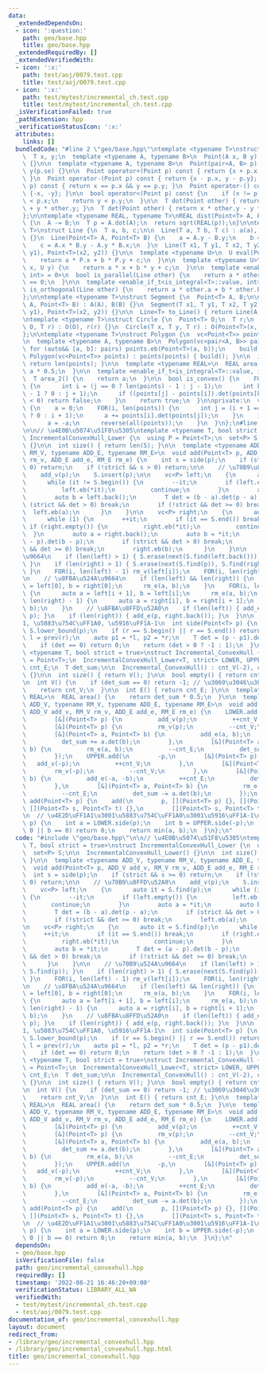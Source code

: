 ```yaml
---
data:
  _extendedDependsOn:
  - icon: ':question:'
    path: geo/base.hpp
    title: geo/base.hpp
  _extendedRequiredBy: []
  _extendedVerifiedWith:
  - icon: ':x:'
    path: test/aoj/0079.test.cpp
    title: test/aoj/0079.test.cpp
  - icon: ':x:'
    path: test/mytest/incremental_ch.test.cpp
    title: test/mytest/incremental_ch.test.cpp
  _isVerificationFailed: true
  _pathExtension: hpp
  _verificationStatusIcon: ':x:'
  attributes:
    links: []
  bundledCode: "#line 2 \"geo/base.hpp\"\ntemplate <typename T>\nstruct Point {\n\
    \  T x, y;\n  template <typename A, typename B>\n  Point(A x, B y) : x(x), y(y)\
    \ {}\n\n  template <typename A, typename B>\n  Point(pair<A, B> p) : x(p.fi),\
    \ y(p.se) {}\n\n  Point operator+(Point p) const { return {x + p.x, y + p.y};\
    \ }\n  Point operator-(Point p) const { return {x - p.x, y - p.y}; }\n  bool operator==(Point\
    \ p) const { return x == p.x && y == p.y; }\n  Point operator-() const { return\
    \ {-x, -y}; }\n\n  bool operator<(Point p) const {\n    if (x != p.x) return x\
    \ < p.x;\n    return y < p.y;\n  }\n\n  T dot(Point other) { return x * other.x\
    \ + y * other.y; }\n  T det(Point other) { return x * other.y - y * other.x; }\n\
    };\n\ntemplate <typename REAL, typename T>\nREAL dist(Point<T> A, Point<T> B)\
    \ {\n  A -= B;\n  T p = A.dot(A);\n  return sqrt(REAL(p));\n}\n\ntemplate <typename\
    \ T>\nstruct Line {\n  T a, b, c;\n\n  Line(T a, T b, T c) : a(a), b(b), c(c)\
    \ {}\n  Line(Point<T> A, Point<T> B) {\n    a = A.y - B.y;\n    b = B.x - A.x;\n\
    \    c = A.x * B.y - A.y * B.x;\n  }\n  Line(T x1, T y1, T x2, T y2) : Line(Point<T>(x1,\
    \ y1), Point<T>(x2, y2)) {}\n\n  template <typename U>\n  U eval(Point<U> P) {\n\
    \    return a * P.x + b * P.y + c;\n  }\n\n  template <typename U>\n  T eval(U\
    \ x, U y) {\n    return a * x + b * y + c;\n  }\n\n  template <enable_if_t<is_integral<T>::value,\
    \ int> = 0>\n  bool is_parallel(Line other) {\n    return a * other.b - b * other.a\
    \ == 0;\n  }\n\n  template <enable_if_t<is_integral<T>::value, int> = 0>\n  bool\
    \ is_orthogonal(Line other) {\n    return a * other.a + b * other.b == 0;\n  }\n\
    };\n\ntemplate <typename T>\nstruct Segment {\n  Point<T> A, B;\n\n  Segment(Point<T>\
    \ A, Point<T> B) : A(A), B(B) {}\n  Segment(T x1, T y1, T x2, T y2)\n      : Segment(Point<T>(x1,\
    \ y1), Point<T>(x2, y2)) {}\n\n  Line<T> to_Line() { return Line(A, B); }\n};\n\
    \ntemplate <typename T>\nstruct Circle {\n  Point<T> O;\n  T r;\n  Circle(Point<T>\
    \ O, T r) : O(O), r(r) {}\n  Circle(T x, T y, T r) : O(Point<T>(x, y)), r(r) {}\n\
    };\n\ntemplate <typename T>\nstruct Polygon {\n  vc<Point<T>> points;\n  T a;\n\
    \n  template <typename A, typename B>\n  Polygon(vc<pair<A, B>> pairs) {\n   \
    \ for (auto&& [a, b]: pairs) points.eb(Point<T>(a, b));\n    build();\n  }\n \
    \ Polygon(vc<Point<T>> points) : points(points) { build(); }\n\n  int size() {\
    \ return len(points); }\n\n  template <typename REAL>\n  REAL area() {\n    return\
    \ a * 0.5;\n  }\n\n  template <enable_if_t<is_integral<T>::value, int> = 0>\n\
    \  T area_2() {\n    return a;\n  }\n\n  bool is_convex() {\n    FOR(j, len(points))\
    \ {\n      int i = (j == 0 ? len(points) - 1 : j - 1);\n      int k = (j == len(points)\
    \ - 1 ? 0 : j + 1);\n      if ((points[j] - points[i]).det(points[k] - points[j])\
    \ < 0) return false;\n    }\n    return true;\n  }\n\nprivate:\n  void build()\
    \ {\n    a = 0;\n    FOR(i, len(points)) {\n      int j = (i + 1 == len(points)\
    \ ? 0 : i + 1);\n      a += points[i].det(points[j]);\n    }\n    if (a < 0) {\n\
    \      a = -a;\n      reverse(all(points));\n    }\n  }\n};\n#line 2 \"geo/incremental_convexhull.hpp\"\
    \n\n// \u4E0B\u5074\u51F8\u5305\ntemplate <typename T, bool strict = true>\nstruct\
    \ IncrementalConvexHull_Lower {\n  using P = Point<T>;\n  set<P> S;\n\n  IncrementalConvexHull_Lower()\
    \ {}\n\n  int size() { return len(S); }\n\n  template <typename ADD_V, typename\
    \ RM_V, typename ADD_E, typename RM_E>\n  void add(Point<T> p, ADD_V add_v, RM_V\
    \ rm_v, ADD_E add_e, RM_E rm_e) {\n    int s = side(p);\n    if (strict && s >=\
    \ 0) return;\n    if (!strict && s > 0) return;\n\n    // \u70B9\u8FFD\u52A0\n\
    \    add_v(p);\n    S.insert(p);\n\n    vc<P> left;\n    {\n      auto it = S.find(p);\n\
    \      while (it != S.begin()) {\n        --it;\n        if (left.empty()) {\n\
    \          left.eb(*it);\n          continue;\n        }\n        auto a = *it;\n\
    \        auto b = left.back();\n        T det = (b - a).det(p - a);\n        if\
    \ (strict && det > 0) break;\n        if (!strict && det >= 0) break;\n      \
    \  left.eb(a);\n      }\n    }\n\n    vc<P> right;\n    {\n      auto it = S.find(p);\n\
    \      while (1) {\n        ++it;\n        if (it == S.end()) break;\n       \
    \ if (right.empty()) {\n          right.eb(*it);\n          continue;\n      \
    \  }\n        auto a = right.back();\n        auto b = *it;\n        T det = (a\
    \ - p).det(b - p);\n        if (strict && det > 0) break;\n        if (!strict\
    \ && det >= 0) break;\n        right.eb(b);\n      }\n    }\n\n    // \u70B9\u524A\
    \u9664\n    if (len(left) > 1) { S.erase(next(S.find(left.back())), S.find(p));\
    \ }\n    if (len(right) > 1) { S.erase(next(S.find(p)), S.find(right.back()));\
    \ }\n    FOR(i, len(left) - 1) rm_v(left[i]);\n    FOR(i, len(right) - 1) rm_v(right[i]);\n\
    \n    // \u8FBA\u524A\u9664\n    if (len(left) && len(right)) {\n      auto a\
    \ = left[0], b = right[0];\n      rm_e(a, b);\n    }\n    FOR(i, len(left) - 1)\
    \ {\n      auto a = left[i + 1], b = left[i];\n      rm_e(a, b);\n    }\n    FOR(i,\
    \ len(right) - 1) {\n      auto a = right[i], b = right[i + 1];\n      rm_e(a,\
    \ b);\n    }\n    // \u8FBA\u8FFD\u52A0\n    if (len(left)) { add_e(left.back(),\
    \ p); }\n    if (len(right)) { add_e(p, right.back()); }\n  }\n\n  // \u4E2D\uFF1A\
    1, \u5883\u754C\uFF1A0, \u5916\uFF1A-1\n  int side(Point<T> p) {\n    auto r =\
    \ S.lower_bound(p);\n    if (r == S.begin() || r == S.end()) return -1;\n    auto\
    \ l = prev(r);\n    auto p1 = *l, p2 = *r;\n    T det = (p - p1).det(p2 - p1);\n\
    \    if (det == 0) return 0;\n    return (det > 0 ? -1 : 1);\n  }\n};\n\ntemplate\
    \ <typename T, bool strict = true>\nstruct Incremental_ConvexHull {\n  using P\
    \ = Point<T>;\n  IncrementalConvexHull_Lower<T, strict> LOWER, UPPER;\n  int cnt_V,\
    \ cnt_E;\n  T det_sum;\n\n  Incremental_ConvexHull() : cnt_V(-2), cnt_E(0), det_sum(0)\
    \ {}\n\n  int size() { return V(); }\n\n  bool empty() { return cnt_V == -2; }\n\
    \n  int V() {\n    if (det_sum == 0) return -1; // \u3069\u3046\u3057\u3088\n\
    \    return cnt_V;\n  }\n\n  int E() { return cnt_E; }\n\n  template <typename\
    \ REAL>\n  REAL area() {\n    return det_sum * 0.5;\n  }\n\n  template <typename\
    \ ADD_V, typename RM_V, typename ADD_E, typename RM_E>\n  void add(Point<T> p,\
    \ ADD_V add_v, RM_V rm_v, ADD_E add_e, RM_E rm_e) {\n    LOWER.add(\n        p,\n\
    \        [&](Point<T> p) {\n          add_v(p);\n          ++cnt_V;\n        },\n\
    \        [&](Point<T> p) {\n          rm_v(p);\n          --cnt_V;\n        },\n\
    \        [&](Point<T> a, Point<T> b) {\n          add_e(a, b);\n          ++cnt_E;\n\
    \          det_sum += a.det(b);\n        },\n        [&](Point<T> a, Point<T>\
    \ b) {\n          rm_e(a, b);\n          --cnt_E;\n          det_sum -= a.det(b);\n\
    \        });\n    UPPER.add(\n        -p,\n        [&](Point<T> p) {\n       \
    \   add_v(-p);\n          ++cnt_V;\n        },\n        [&](Point<T> p) {\n  \
    \        rm_v(-p);\n          --cnt_V;\n        },\n        [&](Point<T> a, Point<T>\
    \ b) {\n          add_e(-a, -b);\n          ++cnt_E;\n          det_sum += a.det(b);\n\
    \        },\n        [&](Point<T> a, Point<T> b) {\n          rm_e(-a, -b);\n\
    \          --cnt_E;\n          det_sum -= a.det(b);\n        });\n  }\n  void\
    \ add(Point<T> p) {\n    add(\n        p, [](Point<T> p) {}, [](Point<T> p) {},\
    \ [](Point<T> s, Point<T> t) {},\n        [](Point<T> s, Point<T> t) {});\n  }\n\
    \n  // \u4E2D\uFF1A1\u3001\u5883\u754C\uFF1A0\u3001\u5916\uFF1A-1\n  int side(Point<T>\
    \ p) {\n    int a = LOWER.side(p);\n    int b = UPPER.side(-p);\n    if (a ==\
    \ 0 || b == 0) return 0;\n    return min(a, b);\n  }\n};\n"
  code: "#include \"geo/base.hpp\"\n\n// \u4E0B\u5074\u51F8\u5305\ntemplate <typename\
    \ T, bool strict = true>\nstruct IncrementalConvexHull_Lower {\n  using P = Point<T>;\n\
    \  set<P> S;\n\n  IncrementalConvexHull_Lower() {}\n\n  int size() { return len(S);\
    \ }\n\n  template <typename ADD_V, typename RM_V, typename ADD_E, typename RM_E>\n\
    \  void add(Point<T> p, ADD_V add_v, RM_V rm_v, ADD_E add_e, RM_E rm_e) {\n  \
    \  int s = side(p);\n    if (strict && s >= 0) return;\n    if (!strict && s >\
    \ 0) return;\n\n    // \u70B9\u8FFD\u52A0\n    add_v(p);\n    S.insert(p);\n\n\
    \    vc<P> left;\n    {\n      auto it = S.find(p);\n      while (it != S.begin())\
    \ {\n        --it;\n        if (left.empty()) {\n          left.eb(*it);\n   \
    \       continue;\n        }\n        auto a = *it;\n        auto b = left.back();\n\
    \        T det = (b - a).det(p - a);\n        if (strict && det > 0) break;\n\
    \        if (!strict && det >= 0) break;\n        left.eb(a);\n      }\n    }\n\
    \n    vc<P> right;\n    {\n      auto it = S.find(p);\n      while (1) {\n   \
    \     ++it;\n        if (it == S.end()) break;\n        if (right.empty()) {\n\
    \          right.eb(*it);\n          continue;\n        }\n        auto a = right.back();\n\
    \        auto b = *it;\n        T det = (a - p).det(b - p);\n        if (strict\
    \ && det > 0) break;\n        if (!strict && det >= 0) break;\n        right.eb(b);\n\
    \      }\n    }\n\n    // \u70B9\u524A\u9664\n    if (len(left) > 1) { S.erase(next(S.find(left.back())),\
    \ S.find(p)); }\n    if (len(right) > 1) { S.erase(next(S.find(p)), S.find(right.back()));\
    \ }\n    FOR(i, len(left) - 1) rm_v(left[i]);\n    FOR(i, len(right) - 1) rm_v(right[i]);\n\
    \n    // \u8FBA\u524A\u9664\n    if (len(left) && len(right)) {\n      auto a\
    \ = left[0], b = right[0];\n      rm_e(a, b);\n    }\n    FOR(i, len(left) - 1)\
    \ {\n      auto a = left[i + 1], b = left[i];\n      rm_e(a, b);\n    }\n    FOR(i,\
    \ len(right) - 1) {\n      auto a = right[i], b = right[i + 1];\n      rm_e(a,\
    \ b);\n    }\n    // \u8FBA\u8FFD\u52A0\n    if (len(left)) { add_e(left.back(),\
    \ p); }\n    if (len(right)) { add_e(p, right.back()); }\n  }\n\n  // \u4E2D\uFF1A\
    1, \u5883\u754C\uFF1A0, \u5916\uFF1A-1\n  int side(Point<T> p) {\n    auto r =\
    \ S.lower_bound(p);\n    if (r == S.begin() || r == S.end()) return -1;\n    auto\
    \ l = prev(r);\n    auto p1 = *l, p2 = *r;\n    T det = (p - p1).det(p2 - p1);\n\
    \    if (det == 0) return 0;\n    return (det > 0 ? -1 : 1);\n  }\n};\n\ntemplate\
    \ <typename T, bool strict = true>\nstruct Incremental_ConvexHull {\n  using P\
    \ = Point<T>;\n  IncrementalConvexHull_Lower<T, strict> LOWER, UPPER;\n  int cnt_V,\
    \ cnt_E;\n  T det_sum;\n\n  Incremental_ConvexHull() : cnt_V(-2), cnt_E(0), det_sum(0)\
    \ {}\n\n  int size() { return V(); }\n\n  bool empty() { return cnt_V == -2; }\n\
    \n  int V() {\n    if (det_sum == 0) return -1; // \u3069\u3046\u3057\u3088\n\
    \    return cnt_V;\n  }\n\n  int E() { return cnt_E; }\n\n  template <typename\
    \ REAL>\n  REAL area() {\n    return det_sum * 0.5;\n  }\n\n  template <typename\
    \ ADD_V, typename RM_V, typename ADD_E, typename RM_E>\n  void add(Point<T> p,\
    \ ADD_V add_v, RM_V rm_v, ADD_E add_e, RM_E rm_e) {\n    LOWER.add(\n        p,\n\
    \        [&](Point<T> p) {\n          add_v(p);\n          ++cnt_V;\n        },\n\
    \        [&](Point<T> p) {\n          rm_v(p);\n          --cnt_V;\n        },\n\
    \        [&](Point<T> a, Point<T> b) {\n          add_e(a, b);\n          ++cnt_E;\n\
    \          det_sum += a.det(b);\n        },\n        [&](Point<T> a, Point<T>\
    \ b) {\n          rm_e(a, b);\n          --cnt_E;\n          det_sum -= a.det(b);\n\
    \        });\n    UPPER.add(\n        -p,\n        [&](Point<T> p) {\n       \
    \   add_v(-p);\n          ++cnt_V;\n        },\n        [&](Point<T> p) {\n  \
    \        rm_v(-p);\n          --cnt_V;\n        },\n        [&](Point<T> a, Point<T>\
    \ b) {\n          add_e(-a, -b);\n          ++cnt_E;\n          det_sum += a.det(b);\n\
    \        },\n        [&](Point<T> a, Point<T> b) {\n          rm_e(-a, -b);\n\
    \          --cnt_E;\n          det_sum -= a.det(b);\n        });\n  }\n  void\
    \ add(Point<T> p) {\n    add(\n        p, [](Point<T> p) {}, [](Point<T> p) {},\
    \ [](Point<T> s, Point<T> t) {},\n        [](Point<T> s, Point<T> t) {});\n  }\n\
    \n  // \u4E2D\uFF1A1\u3001\u5883\u754C\uFF1A0\u3001\u5916\uFF1A-1\n  int side(Point<T>\
    \ p) {\n    int a = LOWER.side(p);\n    int b = UPPER.side(-p);\n    if (a ==\
    \ 0 || b == 0) return 0;\n    return min(a, b);\n  }\n};\n"
  dependsOn:
  - geo/base.hpp
  isVerificationFile: false
  path: geo/incremental_convexhull.hpp
  requiredBy: []
  timestamp: '2022-08-21 16:46:20+09:00'
  verificationStatus: LIBRARY_ALL_WA
  verifiedWith:
  - test/mytest/incremental_ch.test.cpp
  - test/aoj/0079.test.cpp
documentation_of: geo/incremental_convexhull.hpp
layout: document
redirect_from:
- /library/geo/incremental_convexhull.hpp
- /library/geo/incremental_convexhull.hpp.html
title: geo/incremental_convexhull.hpp
---
```

